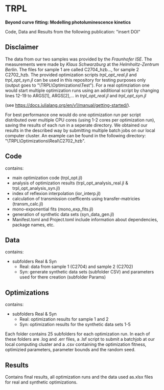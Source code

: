 # TRPL
**Beyond curve fitting: Modelling photoluminescence kinetics**

Code, Data and Results from the following publication: "insert DOI"

## Disclaimer
The data from our two samples was provided by the *Fraunhofer ISE*. The measurements
were made by *Klaus Schwarzburg* at the *Helmholtz-Zentrum Berlin*. The files for sample 1 are called 
C2704_hzb..., for sample 2 C2702_hzb. The provided optimization scripts *trpl_opt_real.jl* and *trpl_opt_syn.jl*
can be used in this repository for testing purposes only (output goes to "\TRPL\Optimizations\Test"). For a real optimziation
one would start multiple optimization runs using an additional script by changing lines 12-19 to ARGS[1], ARGS[2],... in *trpl_opt_real.jl* and *trpl_opt_syn.jl*

(see https://docs.julialang.org/en/v1/manual/getting-started/). 

For best performance
one would do one optimization run per script distributed over multiple CPU cores (using 1-2 cores per optimization run), saving
the results of each run in a seperate directory. We obtained our results in the described way by submitting multiple batch jobs on our local computer cluster. An example can be found in the following directory: "\TRPL\Optimizations\Real\C2702_hzb".

## Code
contains:

- main optimization code (trpl_opt.jl)
- analysis of optimization results (trpl_opt_analysis_real.jl & trpl_opt_analysis_syn.jl)
- index of reflexion interpolation (ior_interp.jl)
- calculation of transmission coefficents using transfer-matricies (transm_calc.jl)
- mono-exponential fits (mono_exp_fits.jl)
- generation of synthetic data sets (syn_data_gen.jl)
- Manifest.toml and Project.toml include information about dependencies, package names, etc.

## Data

contains:

- subfolders Real & Syn
    - Real: data from sample 1 (C2704) and sample 2 (C2702)
    - Syn: generate synthetic data sets (subfolder CSV) and parameters used for there creation (subfolder Params)

## Optimizations

contains: 

- subfolders Real & Syn
    - Real: optimization results for sample 1 and 2 
    - Syn: optimization results for the synthetic data sets 1-5

Each folder contains 25 subfolders for each optimization run. In each of these folders
are .log and .err files, a .lsf script to submit a batchjob at our local computing cluster and 
a .csv containing the optimization fitness, optimizied parameters, parameter bounds and the random seed.

## Results

Contains final results, all optimization runs and the data used as.xlsx files for real and synthetic optimizations. 
